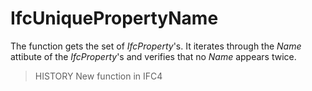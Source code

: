 # IfcUniquePropertyName

The function gets the set of _IfcProperty_'s.
It iterates through the _Name_ attibute of the _IfcProperty_'s
and verifies that no _Name_ appears twice.
> HISTORY  New function in IFC4
